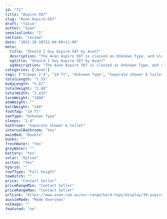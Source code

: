 ```yaml
---
id: "71"
title: "Aspire 587"
slug: "Avan-Aspire-587"
draft: "false"
author: "Sean"
seealsolinks: "1"
section: "review"
date: "2022-10-10T22:00:09+11:00"
meta:
  title: "Should I buy Aspire 587 by Avan?"
  description: "The Avan Aspire 587 is classed as Unknown Type, and sleeps 2-4 people. It is Made Overseas and comes in at 19 ft. It generally has Separate shower & toilet."
  ogtitle: "Should I buy Aspire 587 by Avan?"
  ogdescription: "The Avan Aspire 587 is classed as Unknown Type, and sleeps 2-4 people. It is Made Overseas and comes in at 19 ft. It generally has Separate shower & toilet."
categories: ["Avan"]
tags: ["Sleeps 2-4", "19 ft", "Unknown Type", "Separate shower & toilet", "Full height", "Price Unknown"]
totalLength: "7.55"
bodyLength: "5.87"
totalHeight: "2.88"
totalWidth: "2.435"
tareWeight: "1980"
atmWeight: ""
ballWeight: "140"
footTag: "19 ft"
vanType: "Unknown Type"
sleeps: "2-4"
bathroom: "Separate shower & toilet"
internalBathroom: "Yes"
mainBed: "Double"
bunks: ""
freshWater: "Yes"
greyWater: ""
battery: "Yes"
solar: "Option"
airCon: "Yes"
hybrid: ""
roofType: "Full height"
towHitch: ""
price: "Contact Seller"
priceRangeMin: "Contact Seller"
priceRangeMax: "Contact Seller"
urlLink: "https://www.avan.com.au/our-range/hard-tops/display/39-aspire-564-600-series-hardtop"
aussieMade: "Made Overseas"
noImage: ""
featured: "no"
---
```

